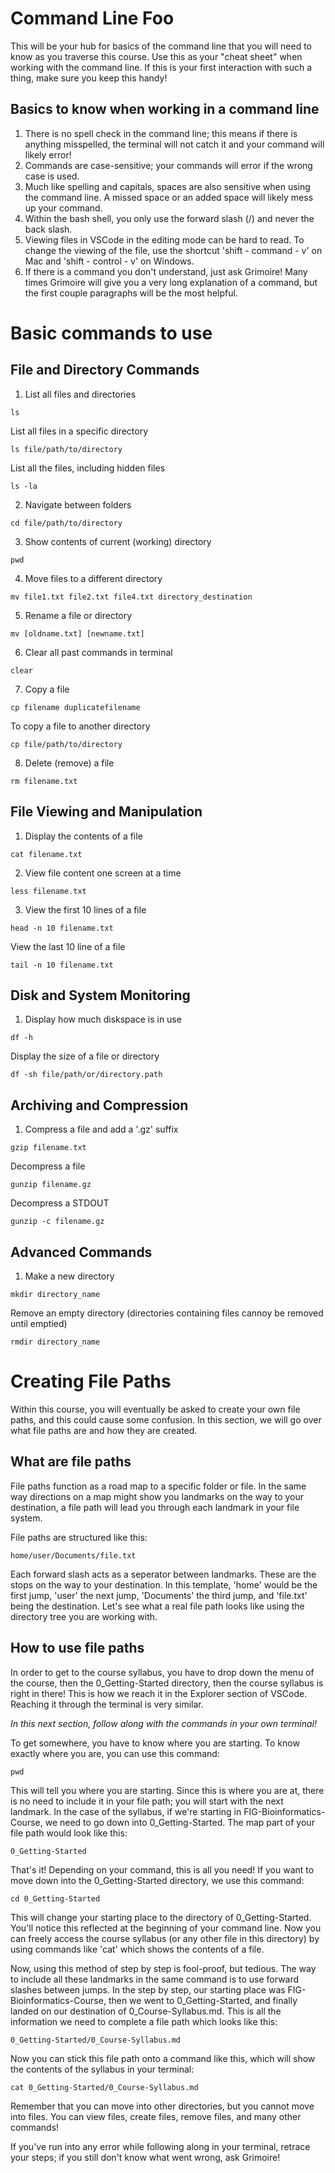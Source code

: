 # Command Line Foo

This will be your hub for basics of the command line that you will need to know as you traverse this course. Use this as your "cheat sheet" when working with the command line. If this is your first interaction with such a thing, make sure you keep this handy!

## Basics to know when working in a command line
1. There is no spell check in the command line; this means if there is anything misspelled, the terminal will not catch it and your command will likely error!
2. Commands are case-sensitive; your commands will error if the wrong case is used.
3. Much like spelling and capitals, spaces are also sensitive when using the command line. A missed space or an added space will likely mess up your command.
4. Within the bash shell, you only use the forward slash (/) and never the back slash.
5. Viewing files in VSCode in the editing mode can be hard to read. To change the viewing of the file, use the shortcut 'shift - command - v' on Mac and 'shift - control - v' on Windows.
6. If there is a command you don't understand, just ask Grimoire! Many times Grimoire will give you a very long explanation of a command, but the first couple paragraphs will be the most helpful.

# Basic commands to use

## File and Directory Commands
1. List all files and directories
```
ls
```
List all files in a specific directory 
```
ls file/path/to/directory
```
List all the files, including hidden files
```
ls -la
```
2. Navigate between folders
```
cd file/path/to/directory
```
3. Show contents of current (working) directory
```
pwd
```
4. Move files to a different directory
```
mv file1.txt file2.txt file4.txt directory_destination
```
5. Rename a file or directory
```
mv [oldname.txt] [newname.txt]
```
6. Clear all past commands in terminal
```
clear
```
7. Copy a file
```
cp filename duplicatefilename
```
To copy a file to another directory
```
cp file/path/to/directory
```
8. Delete (remove) a file
```
rm filename.txt
```

## File Viewing and Manipulation
1. Display the contents of a file
```
cat filename.txt
```
2. View file content one screen at a time
```
less filename.txt
```
3. View the first 10 lines of a file
```
head -n 10 filename.txt
```
View the last 10 line of a file
```
tail -n 10 filename.txt
```

## Disk and System Monitoring
1. Display how much diskspace is in use
```
df -h
```
Display the size of a file or directory
```
df -sh file/path/or/directory.path
```

## Archiving and Compression
1. Compress a file and add a '.gz' suffix
```
gzip filename.txt
```
Decompress a file
```
gunzip filename.gz
```
Decompress a STDOUT
```
gunzip -c filename.gz
```

## Advanced Commands
1. Make a new directory
```
mkdir directory_name
```
Remove an empty directory (directories containing files cannoy be removed until emptied)
```
rmdir directory_name
```

# Creating File Paths
Within this course, you will eventually be asked to create your own file paths, and this could cause some confusion. In this section, we will go over what file paths are and how they are created.

## What are file paths
File paths function as a road map to a specific folder or file. In the same way directions on a map might show you landmarks on the way to your destination, a file path will lead you through each landmark in your file system.

File paths are structured like this:
```
home/user/Documents/file.txt
```
Each forward slash acts as a seperator between landmarks. These are the stops on the way to your destination. In this template, 'home' would be the first jump, 'user' the next jump, 'Documents' the third jump, and 'file.txt' being the destination. Let's see what a real file path looks like using the directory tree you are working with.

## How to use file paths
In order to get to the course syllabus, you have to drop down the menu of the course, then the 0_Getting-Started directory, then the course syllabus is right in there! This is how we reach it in the Explorer section of VSCode. Reaching it through the terminal is very similar.

*In this next section, follow along with the commands in your own terminal!*

To get somewhere, you have to know where you are starting. To know exactly where you are, you can use this command:
```
pwd
```
This will tell you where you are starting. Since this is where you are at, there is no need to include it in your file path; you will start with the next landmark. In the case of the syllabus, if we're starting in FIG-Bioinformatics-Course, we need to go down into 0_Getting-Started. The map part of your file path would look like this:
```
0_Getting-Started
```
That's it! Depending on your command, this is all you need! If you want to move down into the 0_Getting-Started directory, we use this command:
```
cd 0_Getting-Started
```
This will change your starting place to the directory of 0_Getting-Started. You'll notice this reflected at the beginning of your command line. Now you can freely access the course syllabus (or any other file in this directory) by using commands like 'cat' which shows the contents of a file.

Now, using this method of step by step is fool-proof, but tedious. The way to include all these landmarks in the same command is to use forward slashes between jumps. In the step by step, our starting place was FIG-Bioinformatics-Course, then we went to 0_Getting-Started, and finally landed on our destination of 0_Course-Syllabus.md. This is all the information we need to complete a file path which looks like this:
```
0_Getting-Started/0_Course-Syllabus.md
```
Now you can stick this file path onto a command like this, which will show the contents of the syllabus in your terminal:
```
cat 0_Getting-Started/0_Course-Syllabus.md
```
Remember that you can move into other directories, but you cannot move into files. You can view files, create files, remove files, and many other commands!

If you've run into any error while following along in your terminal, retrace your steps; if you still don't know what went wrong, ask Grimoire!
